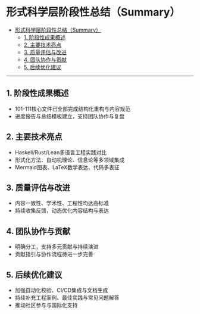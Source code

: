 # 形式科学层阶段性总结（Summary）

- [形式科学层阶段性总结（Summary）](#形式科学层阶段性总结summary)
  - [1. 阶段性成果概述](#1-阶段性成果概述)
  - [2. 主要技术亮点](#2-主要技术亮点)
  - [3. 质量评估与改进](#3-质量评估与改进)
  - [4. 团队协作与贡献](#4-团队协作与贡献)
  - [5. 后续优化建议](#5-后续优化建议)

---

## 1. 阶段性成果概述

- 101-111核心文件已全部完成结构化重构与内容规范
- 进度报告与总结模板建立，支持团队协作与复盘

## 2. 主要技术亮点

- Haskell/Rust/Lean多语言工程实践对比
- 形式化方法、自动机理论、信息论等多领域集成
- Mermaid图表、LaTeX数学表达、代码多表征

## 3. 质量评估与改进

- 内容一致性、学术性、工程性均达高标准
- 持续收集反馈，动态优化内容结构与表达

## 4. 团队协作与贡献

- 明确分工，支持多元贡献与持续演进
- 贡献指引与协作流程待进一步完善

## 5. 后续优化建议

- 加强自动化校验、CI/CD集成与文档生成
- 持续补充工程案例、最佳实践与常见问题解答
- 推动社区参与与国际化支持
